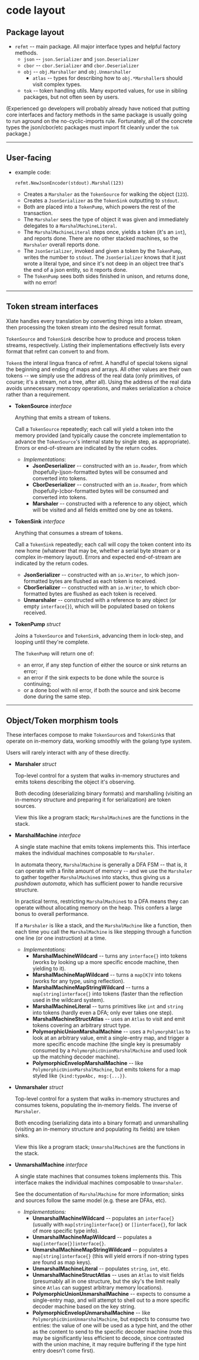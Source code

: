 code layout
===========

Package layout
--------------

- `refmt` -- main package.  All major interface types and helpful factory methods.
  - `json` -- `json.Serializer` and `json.Deserializer`
  - `cbor` -- `cbor.Serializer` and `cbor.Deserializer`
  - `obj` -- `obj.Marshaller` and `obj.Unmarshaller`
    - `atlas` -- types for describing how to `obj.*Marshaller`s should visit complex types.
  - `tok` -- token handling utils.  Many exported values, for use in sibling packages, but not often seen by users.

(Experienced go developers will probably already have noticed that putting core interfaces and factory methods in the same package is usually going to run aground on the no-cyclic-imports rule.
Fortunately, all of the concrete types the json/cbor/etc packages must import fit cleanly under the `tok` package.)

-----------
User-facing
-----------

- example code:
  ```
  refmt.NewJsonEncoder(stdout).Marshal(123)
  ```
  - Creates a `Marshaler` as the `TokenSource` for walking the object (`123`).
  - Creates a `JsonSerializer` as the `TokenSink` outputting to `stdout`.
  - Both are placed into a `TokenPump`, which powers the rest of the transaction.
  - The `Marshaler` sees the type of object it was given and immediately delegates to a `MarshalMachineLiteral`.
  - The `MarshalMachineLiteral` steps once, yields a token (it's an `int`), and reports done.  There are no other stacked machines, so the `Marshaler` overall reports done.
  - The `JsonSerializer`, invoked and given a token by the `TokenPump`, writes the number to `stdout`.  The `JsonSerializer` knows that it just wrote a literal type, and since it's not deep in an object tree that's the end of a json entity, so it reports done.
  - The `TokenPump` sees both sides finished in unison, and returns done, with no error!

-----------------------
Token stream interfaces
-----------------------

Xlate handles every translation by converting things into a token stream,
then processing the token stream into the desired result format.

`TokenSource` and `TokenSink` describe how to produce and process token streams, respectively.
Listing their implementations effectively lists every format that refmt can convert to and from.

`Token`s the interal lingua franca of refmt.
A handful of special tokens signal the beginning and ending of maps and arrays.
All other values are their own tokens -- we simply use the address of the real data
(only primitives, of course; it's a stream, not a tree, after all).
Using the address of the real data avoids unnecessary memcopy operations, and
makes serialization a choice rather than a requirement.

- **TokenSource** *interface*

  Anything that emits a stream of tokens.

  Call a `TokenSource` repeatedly; each call will yield a token into the memory provided
  (and typically cause the concrete implementation to advance the `TokenSource`'s internal state by single step, as appropriate).
  Errors or end-of-stream are indicated by the return codes.

  - *Implementations*:
    - **JsonDeserializer** -- constructed with an `io.Reader`, from which (hopefully-)json-formatted bytes will be consumed and converted into tokens.
    - **CborDeserializer** -- constructed with an `io.Reader`, from which (hopefully-)cbor-formatted bytes will be consumed and converted into tokens.
    - **Marshaler** -- constructed with a reference to any object, which will be visited and all fields emitted one by one as tokens.

- **TokenSink** *interface*

  Anything that consumes a stream of tokens.

  Call a `TokenSink` repeatedly; each call will copy the token content into its new home
  (whatever that may be, whether a serial byte stream or a complex in-memory layout).
  Errors and expected end-of-stream are indicated by the return codes.

    - **JsonSerializer** -- constructed with an `io.Writer`, to which json-formatted bytes are flushed as each token is received.
    - **CborSerializer** -- constructed with an `io.Writer`, to which cbor-formatted bytes are flushed as each token is received.
    - **Unmarshaler** -- constructed with a reference to any object (or empty `interface{}`), which will be populated based on tokens received.

- **TokenPump** *struct*

  Joins a `TokenSource` and `TokenSink`, advancing them in lock-step, and looping until they're complete.

  The `TokenPump` will return one of:
    - an error, if any step function of either the source or sink returns an error;
    - an error if the sink expects to be done while the source is continuing;
    - or a done bool with nil error, if both the source and sink become done during the same step.

---------------------------
Object/Token morphism tools
---------------------------

These interfaces compose to make `TokenSource`s and `TokenSink`s that operate on in-memory data,
working smoothly with the golang type system.

Users will rarely interact with any of these directly.

- **Marshaler** *struct*

  Top-level control for a system that walks in-memory structures and emits tokens
  describing the object it's observing.

  Both decoding (deserializing binary formats)
  and marshalling (visiting an in-memory structure and preparing it for serialization)
  are token sources.

  View this like a program stack; `MarshalMachine`s are the functions in the stack.

- **MarshalMachine** *interface*

  A single state machine that emits tokens implements this.
  This interface makes the individual machines composable to `Marshaler`.

  In automata theory, `MarshalMachine` is generally a DFA FSM -- that is,
  it can operate with a finite amount of memory -- and we use the `Marshaler`
  to gather together `MarshalMachine`s into stacks, thus giving us a
  *pushdown automata*, which has sufficient power to handle recursive structure.

  In practical terms, restricting `MarshalMachine`s to a DFA means they
  can operate without allocating memory on the heap.  This confers a large
  bonus to overall performance.

  If a `Marshaler` is like a stack, and the `MarshalMachine` like a function,
  then each time you call the `MarshalMachine` is like stepping through a function one
  line (or one instruction) at a time.

  - *Implementations:*
    - **MarshalMachineWildcard** -- turns any `interface{}` into tokens (works by looking up a more specific encode machine, then yielding to it).
    - **MarshalMachineMapWildcard** -- turns a `map[K]V` into tokens (works for any type, using reflection).
    - **MarshalMachineMapStringWildcard** -- turns a `map[string]interface{}` into tokens (faster than the reflection used in the wildcard system).
    - **MarshalMachineLiteral** -- turns primitives like `int` and `string` into tokens (hardly even a DFA; only ever takes one step).
    - **MarshalMachineStructAtlas** -- uses an `Atlas` to visit and emit tokens covering an arbitrary struct type.
    - **PolymorphicUnionMarshalMachine** -- uses a `PolymorphAtlas` to look at an arbitrary value, emit a single-entry map, and trigger a more specific encode machine (the single key is presumably consumed by a `PolymorphicUnionMarshalMachine` and used look up the matching decoder machine).
    - **PolymorphicEnvelopMarshalMachine** -- like `PolymorphicUnionMarshalMachine`, but emits tokens for a map styled like `{kind:typeAbc, msg:{...}}`.

- **Unmarshaler** *struct*

  Top-level control for a system that walks in-memory structures and consumes tokens,
  populating the in-memory fields.  The inverse of `Marshaler`.

  Both encoding (serializing data into a binary format)
  and unmarshalling (visiting an in-memory structure and populating its fields)
  are token sinks.

  View this like a program stack; `UnmarshalMachine`s are the functions in the stack.

- **UnmarshalMachine** *interface*

  A single state machines that consumes tokens implements this.
  This interface makes the individual machines composable to `Unmarshaler`.

  See the documentation of `MarshalMachine` for more information;
  sinks and sources follow the same model (e.g. these are DFAs, etc).

  - *Implementations:*
    - **UnmarshalMachineWildcard** -- populates an `interface{}` (usually with `map[string]interface{}` or `[]interface{}`, for lack of more specific type info).
    - **UnmarshalMachineMapWildcard** -- populates a `map[interface{}]interface{}`.
    - **UnmarshalMachineMapStringWildcard** -- populates a `map[string]interface{}` (this will yield errors if non-string types are found as map keys).
    - **UnmarshalMachineLiteral** -- populates `string`, `int`, etc.
    - **UnmarshalMachineStructAtlas** -- uses an `Atlas` to visit fields (presumably all in one structure, but the sky's the limit really since `Atlas` can suggest arbitrary memory locations).
    - **PolymorphicUnionUnmarshalMachine** -- expects to consume a single-entry map, and will attempt to shell out to a more specific decoder machine based on the key string.
    - **PolymorphicEnvelopUnmarshalMachine** -- like `PolymorphicUnionUnmarshalMachine`, but expects to consume two entries: the value of one will be used as a type hint, and the other as the content to send to the specific decoder machine (note this may be significantly less efficient to decode, since contrasted with the union machine, it may require buffering if the type hint entry doesn't come first).
